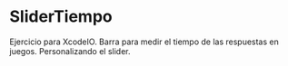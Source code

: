 SliderTiempo
============

Ejercicio para XcodeIO. Barra para medir el tiempo de las respuestas en juegos. Personalizando el slider.
